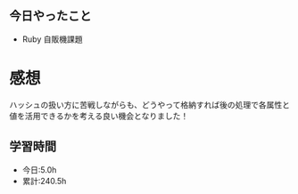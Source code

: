 ## 今日やったこと
- Ruby 自販機課題 
 
# 感想
ハッシュの扱い方に苦戦しながらも、どうやって格納すれば後の処理で各属性と値を活用できるかを考える良い機会となりました！

## 学習時間
- 今日:5.0h
- 累計:240.5h
